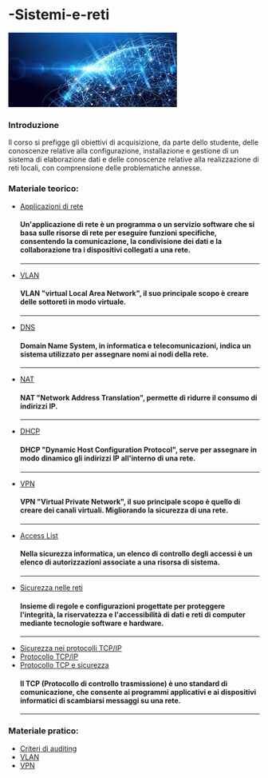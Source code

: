 # -Sistemi-e-reti
<img src="images.jpg" aling="center">
<h3>Introduzione</h3>
Il corso si prefigge gli obiettivi di acquisizione, da parte dello studente, delle conoscenze relative alla configurazione, installazione e gestione di un sistema di elaborazione dati e delle conoscenze relative alla realizzazione di reti locali, con comprensione delle problematiche annesse.
<br>
<h3>Materiale teorico:</h3>
<ul>
  <li><a href="./1-A_Applicazioni di rete cosa sono e come funzionano.pdf">Applicazioni di rete</a></li>
  <h4>Un'applicazione di rete è un programma o un servizio software che si basa sulle risorse di rete per eseguire funzioni specifiche, consentendo la comunicazione, la condivisione dei dati e la collaborazione tra i dispositivi collegati a una rete.</h4>
  <hr>
  <li><a href="./5_VLAN.pdff">VLAN</a></li>
  <h4>VLAN "virtual Local Area Network", il suo principale scopo è creare delle sottoreti in modo virtuale.</h4>
  <hr>
  <li><a href="./6_DNS.pdf">DNS</a></li>
  <h4>Domain Name System, in informatica e telecomunicazioni, indica un sistema utilizzato per assegnare nomi ai nodi della rete.</h4>
  <hr>
  <li><a href="./7_NAT.pdff">NAT</a></li>
  <h4>NAT "Network Address Translation", permette di ridurre il consumo di indirizzi IP.</h4>
  <hr>
  <li><a href="./12_Protocollo DHCP - Copia.pdf">DHCP</a></li>
  <h4>DHCP "Dynamic Host Configuration Protocol", serve per assegnare in modo dinamico gli indirizzi IP all'interno di una rete.</h4>
  <hr>
  <li><a href="./13_VPN.pdf">VPN</a></li>
  <h4>VPN "Virtual Private Network", il suo principale scopo è quello di creare dei canali virtuali. Migliorando la sicurezza di una rete.</h4>
  <hr>
  <li><a href="./14_Access_List.pdf">Access List</a></li>
  <h4>Nella sicurezza informatica, un elenco di controllo degli accessi è un elenco di autorizzazioni associate a una risorsa di sistema.</h4>
  <hr>
  <li><a href="./15_La sicurezza nelle reti - Copia (2) (1).pdf">Sicurezza nelle reti</a></li>
  <h4>Insieme di regole e configurazioni progettate per proteggere l'integrità, la riservatezza e l'accessibilità di dati e reti di computer mediante tecnologie software e hardware.</h4>
  <hr>
  <li><a href="./16_Sicurezza_nei_protocolli_TCP-IP (1).pdf">Sicurezza nei protocolli TCP/IP</a></li>
  <li><a href="./17_Protocollo TCPIP (1).pdf">Protocollo TCP/IP</a></li>
  <li><a href="./18_Protocollo TCP e sicurezza.pdf">Protocollo TCP e sicurezza</a></li>
   <h4>Il TCP (Protocollo di controllo trasmissione) è uno standard di comunicazione, che consente ai programmi applicativi e ai dispositivi informatici di scambiarsi messaggi su una rete.</h4>
  <hr>
</ul>
<h3>Materiale pratico:</h3>
<ul>
  <li><a href="./19_SisReti3_U7_L6_Impostare_i_criteri_di_auditing.pdf">Criteri di auditing</a></li>
  <li><a href="./MODULO 1 - Configurazione VLAN mediante CLI.pdf">VLAN</a></li>
  <li><a href="./vpn.docx">VPN</a></li>
</ul>
